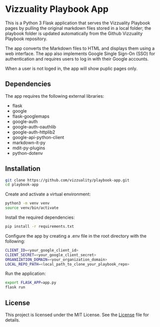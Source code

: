 # Vizzuality Playbook App

This is a Python 3 Flask application that serves the Vizzuality Playbook pages by pulling the original markdown files stored in a local folder; the playbook folder is updated automatically from the Github Vizzuality Playbook repository.

The app converts the Markdown files to HTML and displays them using a web interface. The app also implements Google Single Sign-On (SSO) for authentication and requires users to log in with their Google accounts.

When a user is not loged in, the app will show puplic pages only.

## Dependencies

The app requires the following external libraries:

- flask
- google
- flask-googlemaps
- google-auth
- google-auth-oauthlib
- google-auth-httplib2
- google-api-python-client
- markdown-it-py
- mdit-py-plugins
- python-dotenv

## Installation

```bash
git clone https://github.com/vizzuality/playbook-app.git
cd playbook-app
```

Create and activate a virtual environment:
```bash
python3 -m venv venv
source venv/bin/activate
```

Install the required dependencies:
```bash
pip install -r requirements.txt
```

Configure the app by creating a .env file in the root directory with the following:
```bash
CLIENT_ID=<your_google_client_id>
CLIENT_SECRET=<your_google_client_secret>
ORGANIZATION_DOMAIN=<your_organization_domain>
LOCAL_REPO_PATH=<local_path_to_clone_your_playbook_repo>
```

Run the application:
```bash
export FLASK_APP=app.py
flask run
```

## License
This project is licensed under the MIT License. See the [License](LICENSE.md) file for details.